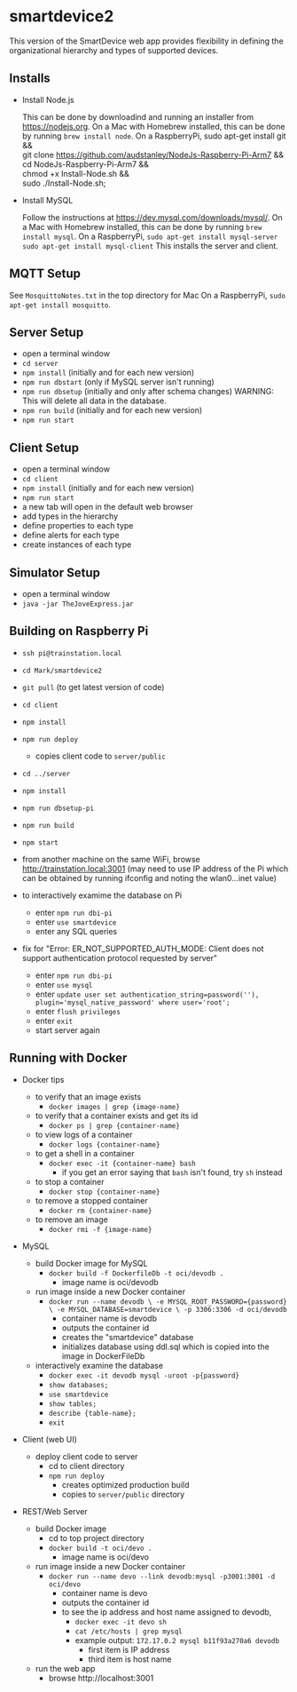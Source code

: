 # smartdevice2

This version of the SmartDevice web app provides flexibility
in defining the organizational hierarchy and
types of supported devices.

## Installs

* Install Node.js

  This can be done by downloadind and running an installer
  from https://nodejs.org.
  On a Mac with Homebrew installed,
  this can be done by running `brew install node`.
  On a RaspberryPi,
  sudo apt-get install git && \
  git clone https://github.com/audstanley/NodeJs-Raspberry-Pi-Arm7 && \
  cd NodeJs-Raspberry-Pi-Arm7 && \
  chmod +x Install-Node.sh && \
  sudo ./Install-Node.sh;

* Install MySQL

  Follow the instructions at https://dev.mysql.com/downloads/mysql/.
  On a Mac with Homebrew installed,
  this can be done by running `brew install mysql`.
  On a RaspberryPi,
  `sudo apt-get install mysql-server`
  `sudo apt-get install mysql-client`
  This installs the server and client.

## MQTT Setup

See `MosquittoNotes.txt` in the top directory for Mac
On a RaspberryPi, `sudo apt-get install mosquitto`.

## Server Setup
* open a terminal window
* `cd server`
* `npm install` (initially and for each new version)
* `npm run dbstart` (only if MySQL server isn't running)
* `npm run dbsetup` (initially and only after schema changes)
  WARNING: This will delete all data in the database.
* `npm run build` (initially and for each new version)
* `npm run start`

## Client Setup
* open a terminal window
* `cd client`
* `npm install` (initially and for each new version)
* `npm run start`
* a new tab will open in the default web browser
* add types in the hierarchy
* define properties to each type
* define alerts for each type
* create instances of each type

## Simulator Setup
* open a terminal window
* `java -jar TheJoveExpress.jar`

## Building on Raspberry Pi
* `ssh pi@trainstation.local`
* `cd Mark/smartdevice2`

* `git pull` (to get latest version of code)

* `cd client`
* `npm install`
* `npm run deploy`
  - copies client code to `server/public`

* `cd ../server`
* `npm install`
* `npm run dbsetup-pi`
* `npm run build`
* `npm start`
* from another machine on the same WiFi,
  browse http://trainstation.local:3001
  (may need to use IP address of the Pi
   which can be obtained by running ifconfig
   and noting the wlan0...inet value)

* to interactively examime the database on Pi
  - enter `npm run dbi-pi`
  - enter `use smartdevice`
  - enter any SQL queries

* fix for "Error: ER_NOT_SUPPORTED_AUTH_MODE: Client does not
  support authentication protocol requested by server"
  - enter `npm run dbi-pi`
  - enter `use mysql`
  - enter `update user set authentication_string=password(''), plugin='mysql_native_password' where user='root';`
  - enter `flush privileges`
  - enter `exit`
  - start server again

## Running with Docker

* Docker tips
  - to verify that an image exists
    * `docker images | grep {image-name}`
  - to verify that a container exists and get its id
    * `docker ps | grep {container-name}`
  - to view logs of a container
    * `docker logs {container-name}`
  - to get a shell in a container
    * `docker exec -it {container-name} bash`
      - if you get an error saying that `bash` isn't found,
        try `sh` instead
  - to stop a container
    * `docker stop {container-name}`
  - to remove a stopped container
    * `docker rm {container-name}`
  - to remove an image
    * `docker rmi -f {image-name}`

* MySQL
  - build Docker image for MySQL
    * `docker build -f DockerfileDb -t oci/devodb .`
      - image name is oci/devodb
  - run image inside a new Docker container
    * `docker run --name devodb \
      -e MYSQL_ROOT_PASSWORD={password} \
      -e MYSQL_DATABASE=smartdevice \
      -p 3306:3306 -d oci/devodb`
      - container name is devodb
      - outputs the container id
      - creates the "smartdevice" database
      - initializes database using ddl.sql
        which is copied into the image in DockerFileDb
  - interactively examine the database
    * `docker exec -it devodb mysql -uroot -p{password}`
    * `show databases;`
    * `use smartdevice`
    * `show tables;`
    * `describe {table-name};`
    * `exit`

* Client (web UI)
  - deploy client code to server
    * cd to client directory
    * `npm run deploy`
      - creates optimized production build
      - copies to `server/public` directory

* REST/Web Server
  - build Docker image
    * cd to top project directory
    * `docker build -t oci/devo .`
      - image name is oci/devo
  - run image inside a new Docker container
    * `docker run --name devo --link devodb:mysql -p3001:3001 -d oci/devo`
      - container name is devo
      - outputs the container id
      - to see the ip address and host name assigned to devodb,
        * `docker exec -it devo sh`
        * `cat /etc/hosts | grep mysql`
        * example output: `172.17.0.2 mysql b11f93a270a6 devodb`
          - first item is IP address
          - third item is host name
  - run the web app
    * browse http://localhost:3001

